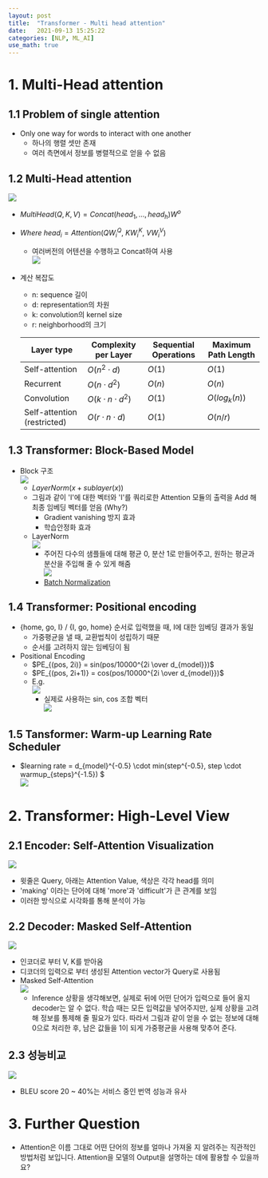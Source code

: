 ```yaml
---
layout: post
title:  "Transformer - Multi head attention"
date:   2021-09-13 15:25:22
categories: [NLP, ML_AI]
use_math: true
---
```


# 1. Multi-Head attention
## 1.1 Problem of single attention
* Only one way for words to interact with one another
	* 하나의 행렬 셋만 존재 
	* 여러 측면에서 정보를 병렬적으로 얻을 수 없음

## 1.2 Multi-Head attention
![](/assets/image/ustagelv2/w7_d1_8.PNG)
* $MultiHead(Q, K, V) = Concat(head_1, ..., head_h)W^o$
* $Where \ head_i=Attention(QW_i^Q, \ KW_i^K, \ VW_i^V)$
	* 여러버전의 어텐션을 수행하고 Concat하여 사용  
	![](/assets/image/ustagelv2/w7_d1_9.PNG)
* 계산 복잡도  
	* n: sequence 길이
	* d: representation의 차원
	* k: convolution의 kernel size
	* r: neighborhood의 크기  

	|Layer type|Complexity per Layer|Sequential Operations|Maximum Path Length|
	|---|---|---|---|
	|Self-attention| $O(n^2 \cdot d)$ | $O(1)$ | $O(1)$ |
	|Recurrent| $O(n \cdot d^2)$ | $O(n)$ | $O(n)$ |
	|Convolution| $O(k \cdot n \cdot d^2)$ | $O(1)$ | $O(log_k(n))$ |
	|Self-attention (restricted)| $O(r \cdot n \cdot d)$ | $O(1)$ | $O(n/r)$ |

## 1.3 Transformer: Block-Based Model
* Block 구조  
	![](/assets/image/ustagelv2/w7_d1_10.PNG)
	* $LayerNorm(x+sublayer(x))$
	* 그림과 같이 'I'에 대한 벡터와 'I'를 쿼리로한 Attention 모듈의 출력을 Add 해 최종 임베딩 벡터를 얻음 (Why?)
		* Gradient vanishing 방지 효과
		* 학습안정화 효과
	* LayerNorm  
		![](/assets/image/ustagelv2/w7_d1_11.PNG)
		* 주어진 다수의 샘플들에 대해 평균 0, 분산 1로 만들어주고, 원하는 평균과 분산을 주입해 줄 수 있게 해줌  
		![](/assets/image/ustagelv2/w7_d1_12.PNG)
		* [Batch Normalization](https://kyunghyunlim.github.io/ml_ai/2021/07/31/Batchnorm.html)

## 1.4 Transformer: Positional encoding
* {home, go, I} / {I, go, home} 순서로 입력했을 때, I에 대한 임베딩 결과가 동일
	* 가중평균을 낼 때, 교환법칙이 성립하기 때문
	* 순서를 고려하지 않는 임베딩이 됨
* Positional Encoding
	* $PE_{(pos, 2i)} = sin(pos/10000^{2i \over d_{model}})$
	* $PE_{(pos, 2i+1)} = cos(pos/10000^{2i \over d_{model}})$
	* E.g.  
		![](/assets/image/ustagelv2/w7_d1_13.PNG)
		* 실제로 사용하는 sin, cos 조합 벡터  
		![](/assets/image/ustagelv2/w7_d1_14.PNG)

## 1.5 Tansformer: Warm-up Learning Rate Scheduler
* $learning rate = d_{model}^{-0.5} \cdot min(step^{-0.5}, step \cdot warmup_{steps}^{-1.5}) $  
![](/assets/image/ustagelv2/w7_d1_15.PNG)

# 2. Transformer: High-Level View
## 2.1 Encoder: Self-Attention Visualization
![](/assets/image/ustagelv2/w7_d1_16.PNG)
* 윗줄은 Query, 아래는 Attention Value, 색상은 각각 head를 의미
* 'making' 이라는 단어에 대해 'more'과 'difficult'가 큰 관계를 보임
* 이러한 방식으로 시각화를 통해 분석이 가능

## 2.2 Decoder: Masked Self-Attention
![](/assets/image/ustagelv2/w7_d1_17.PNG)
* 인코더로 부터 V, K를 받아옴
* 디코더의 입력으로 부터 생성된 Attention vector가 Query로 사용됨
* Masked Self-Attention  
	![](/assets/image/ustagelv2/w7_d1_18.PNG)
	* Inference 상황을 생각해보면, 실제로 뒤에 어떤 단어가 입력으로 들어 올지 decoder는 알 수 없다. 학습 때는 모든 입력값을 넣어주지만, 실제 상황을 고려해 정보를 통제해 줄 필요가 있다. 따라서 그림과 같이 얻을 수 없는 정보에 대해 0으로 처리한 후, 남은 값들을 1이 되게 가중평균을 사용해 맞추어 준다.

## 2.3 성능비교
![](/assets/image/ustagelv2/w7_d1_19.PNG)
* BLEU score 20 ~ 40%는 서비스 중인 번역 성능과 유사

# 3. Further Question
* Attention은 이름 그대로 어떤 단어의 정보를 얼마나 가져올 지 알려주는 직관적인 방법처럼 보입니다. Attention을 모델의 Output을 설명하는 데에 활용할 수 있을까요?